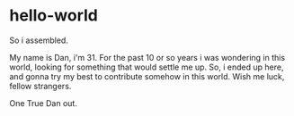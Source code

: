 # hello-world
So i assembled.

My name is Dan, i'm 31. For the past 10 or so years i was wondering in this world, looking for something that would settle me up.
So, i ended up here, and gonna try my best to contribute somehow in this world.
Wish me luck, fellow strangers.

One True Dan  out.
